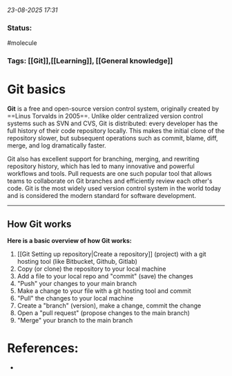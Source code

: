 *23-08-2025 17:31*
### Status: 
#molecule  
### Tags: [[Git]],[[Learning]], [[General knowledge]]

# Git basics

**Git** is a free and open-source version control system, originally created by ==Linus Torvalds in 2005==. Unlike older centralized version control systems such as SVN and CVS, Git is distributed: every developer has the full history of their code repository locally. This makes the initial clone of the repository slower, but subsequent operations such as commit, blame, diff, merge, and log dramatically faster.

Git also has excellent support for branching, merging, and rewriting repository history, which has led to many innovative and powerful workflows and tools. Pull requests are one such popular tool that allows teams to collaborate on Git branches and efficiently review each other's code. Git is the most widely used version control system in the world today and is considered the modern standard for software development.

---
## How Git works

**Here is a basic overview of how Git works:**

1. [[Git Setting up repository|Create a repository]] (project) with a git hosting tool (like Bitbucket, Github, Gitlab)
2. Copy (or clone) the repository to your local machine
3. Add a file to your local repo and "commit" (save) the changes
4. "Push" your changes to your main branch
5. Make a change to your file with a git hosting tool and commit
6. "Pull" the changes to your local machine
7. Create a "branch" (version), make a change, commit the change
8. Open a "pull request" (propose changes to the main branch)
9. "Merge" your branch to the main branch





# References:

- 
  